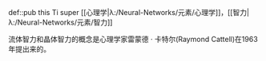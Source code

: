 def::pub this Ti super [[心理学|λ:/Neural-Networks/元素/心理学]]，[[智力|λ:/Neural-Networks/元素/智力]]


流体智力和晶体智力的概念是心理学家雷蒙德 · 卡特尔(Raymond Cattell)在1963年提出来的。